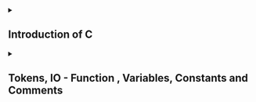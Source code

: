<details>
<summary> <h2>Introduction of C</h2></summary>

- <a href="https://github.com/Mubeen-Ahmad/C/blob/main/1_introduction.ipynb">History and Importance of C</a><br>
- <a href="https://github.com/Mubeen-Ahmad/C/blob/main/2_Type_Checking.ipynb">Type Checking and Static vs Dynamic Checking</a><br>
- <a href="https://github.com/Mubeen-Ahmad/C/blob/main/3_Strong_and_Weak_Typing.ipynb">Strong and Weak Typing</a><br>
- <a href="https://github.com/Mubeen-Ahmad/C/blob/main/4_Static_Binding_and_Dynamic_Binding.ipynb">Static and Dynamic Binding</a><br>
- <a href="https://github.com/Mubeen-Ahmad/C/blob/main/5_structure_of_c.ipynb">Structure of C Program</a><br>
- <a href="https://github.com/Mubeen-Ahmad/C/blob/main/6_story_of_compiler.ipynb">Story of Compiler, Interpreter, Assembler and Types of Languages </a>

</details>

<details>
<summary> <h2>Tokens, IO - Function , Variables, Constants and Comments</h2></summary>

- <a href="https://github.com/Mubeen-Ahmad/C/blob/main/7_Tokens.ipynb">Tokens</a><br>
- <a href="https://github.com/Mubeen-Ahmad/C/blob/main/8_General_form.ipynb">General Form of c Code</a><br>
- <a href="https://github.com/Mubeen-Ahmad/C/blob/main/9_printf_function.ipynb">printf Function , Format String and Single,Double Qoutes </a><br>
- <a href="https://github.com/Mubeen-Ahmad/C/blob/main/10_scanf_function.ipynb">scanf Function and pass Multiple parameters in printf and scanf</a><br>
- <a href="https://github.com/Mubeen-Ahmad/C/blob/main/11_variables.ipynb">Identifers and Variables</a><br>
</details>
